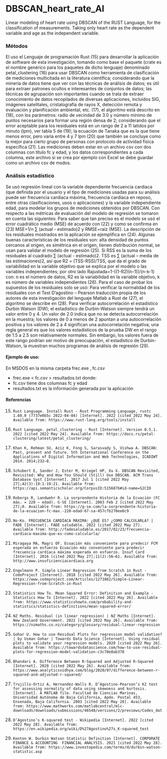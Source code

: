 # DBSCAN_heart_rate_AI
Linear modeling of heart rate using DBSCAN of the RUST Language, for the classification of measurements. Taking only heart rate as the dependent variable and age as the independent variable.

### Métodos

El uso el Lenguaje de programación Rust (15) para desarrollar la aplicación de software de esta investigación, tomando como base el paquete (crate es el nombre genérico para los paquetes de dicho lenguaje) denominado petal_clustering (16) para usar DBSCAN como herramienta de clasificación de mediciones multicitada en la literatura científica; considerando que la minería de datos tiene que ver con las técnicas de análisis de datos; es útil para extraer patrones ocultos e interesantes de conjuntos de datos; las técnicas de agrupación son importantes cuando se trata de extraer conocimiento de datos recopilados de diversas aplicaciones, incluidos SIG, imágenes satelitales, cristalografía de rayos X, detección remota y evaluación y planificación ambiental, etc. (17), el algoritmo está descrito en (18), con los parámetros: radio de vecindad de 3.0 y número mínimo de puntos necesarios para formar una región densa de 2; considerando que el error aceptable para los residuales está en un rango de 2 a 11 latidos por minuto (lpm), ver tabla 5 de (19); la ecuación de Tanaka que es la que tiene menos error, pero varía entre 4 y 7 lpm (20) que también se concluye como la mejor para cierto grupo de personas con protocolo de actividad física específica (21).
Las mediciones deben estar en un archivo csv con dos columnas con título fc y edad, y los datos correspondientes a cada columna, este archivo si se crea por ejemplo con Excel se debe guardar como un archivo csv de msdos.
### Análisis estadístico
Se usó regresión lineal con la variable dependiente frecuencia cardiaca (que definida por el usuario y el tipo de mediciones usadas para su análisis puede ser frecuencia cardiaca máxima, frecuencia cardiaca en reposo, entre otras clasificaciones, usos o aplicaciones) y la variable independiente edad, para modelar los grupos de mediciones obtenidos por DBSCAN.
Con respecto a las métricas de evaluación del modelo de regresión se tomaron en cuenta las siguientes:
Para saber que tan preciso es el modelo se usó el error cuadrático medio (MSE) de acuerdo con (22) y como se confirma en (23) MSE=1/n ∑ (actual - estimado)2 y RMSE=raíz (MSE).
La descripción de los residuales mostrados en la aplicación se ejemplifica en (24). Algunas buenas características de los residuales son: alta densidad de puntos cercanos al origen, es simétrica en el origen, tienen distribución normal, se usan para validar el modelo de regresión (25).
Si RSS es la suma de los residuales al cuadrado ∑ (actual - estimado)2. TSS es ∑ (actual – media de las estimaciones)2, así que R2 = (TSS-RSS)/TSS, que da el grado de variabilidad en la variable objetivo que se explica por el modelo o las variables independientes; por otro lado Rajustada=1-((1-R2)(n-1))/(n-k-1) con: n es el número de datos, R2 es la variabilidad en la variable objetivo, k es número de variables independientes (26).
Para el caso de probar los supuestos de los residuales solo se usó: 
Para verificar la normalidad de los residuales con el Test D’agostino – Pearson traducción propia de los autores de esta investigación del lenguaje Matlab a Rust de (27),  el algoritmo se describe en (28). 
Para verificar autocorrelación el estadístico Durbin Watson (DW); el estadístico de Durbin-Watson siempre tendrá un valor entre 0 y 4. Un valor de 2.0 indica que no se detecta autocorrelación en la muestra; los valores de 0 a menos de 2 apuntan a una autocorrelación positiva y los valores de 2 a 4 significan una autocorrelación negativa; una regla general es que los valores estadísticos de la prueba DW en el rango de 1.5 a 2.5 son relativamente normales. Sin embargo, los valores fuera de este rango podrían ser motivo de preocupación, el estadístico de Durbin-Watson, la muestran muchos programas de análisis de regresión (29).


#### Ejemplo de uso: 
En MSDOS en la misma carpeta frec.exe , fc.csv
* frec.exe < fc.csv > resultados.txt
donde: 
* fc.csv tiene dos columnas fc y edad
* resultados.txt es la información generada por la aplicación

#### Referencias

15. 	Rust Language. Install Rust - Rust Programming Language, rustc 1.60.0 (7737e0b5c 2022-04-04) [Internet]. 2022 [cited 2022 May 24]. Available from: https://www.rust-lang.org/tools/install
16. 	Rust Language. petal_clustering - Rust [Internet]. Version 0.5.1. 2022 [cited 2022 May 24]. Available from: https://docs.rs/petal-clustering/latest/petal_clustering/
17. 	Khan K, Rehman SU, Aziz K, Fong S, Sarasvady S, Vishwa A. DBSCAN: Past, present and future. 5th International Conference on the Applications of Digital Information and Web Technologies, ICADIWT 2014. 2014;232–8. 
18. 	Schubert E, Sander J, Ester M, Kriegel HP, Xu X. DBSCAN Revisited, Revisited: Why and How You Should (Still) Use DBSCAN. ACM Trans Database Syst [Internet]. 2017 Jul 1 [cited 2022 May 27];42(3):19:1-19:21. Available from: https://api.semanticscholar.org/CorpusID:5156876#id-name=S2CID
19. 	Robergs R, Landwehr R. La sorprendente Historia de la Ecuación (FC máx. = 220 – edad). G-SE [Internet]. 2003 Feb 2 [cited 2022 May 27];0. Available from: https://g-se.com/la-sorprendente-historia-de-la-ecuacion-fc-max.-220-edad-67-sa-457cfb270ee0c9
20. 	No-Ko. FRECUENCIA CARDÍACA MÁXIMA: ¿QUÉ ES? ¿COMO CALCULARLA? | FADE [Internet]. FADE saludable. 2022 [cited 2022 May 27]. Available from: http://fadesaludable.es/2017/02/23/frecuencia-cardiaca-maxima-que-es-como-calcularla/
21. 	Miragaya MA, Magri OF. Ecuación más conveniente para predecir FCM esperada en esfuerzo Ecuación más conveniente para predecir frecuencia cardíaca máxima esperada en esfuerzo. Insuf Card [Internet]. 2016 [cited 2022 May 27];11(2):56–61. Available from: http://www.insuficienciacardiaca.org
22. 	Engelmann P. Simple Linear Regression from Scratch in Rust - CodeProject [Internet]. 2018 [cited 2022 May 26]. Available from: https://www.codeproject.com/Articles/1271862/Simple-Linear-Regression-from-Scratch-in-Rust
23. 	Statistics How To. Mean Squared Error: Definition and Example - Statistics How To [Internet]. 2022 [cited 2022 May 26]. Available from: https://www.statisticshowto.com/probability-and-statistics/statistics-definitions/mean-squared-error/
24. 	NZ Maths. Residual (in linear regression) | NZ Maths [Internet]. New Zealand Government. 2022 [cited 2022 May 26]. Available from: https://nzmaths.co.nz/category/glossary/residual-linear-regression
25. 	Gohar U. How to use Residual Plots for regression model validation? | by Usman Gohar | Towards Data Science [Internet]. Using residual plots to validate your regression models. 2020 [cited 2022 May 26]. Available from: https://towardsdatascience.com/how-to-use-residual-plots-for-regression-model-validation-c3c70e8ab378
26. 	Bhandari A. Difference Between R-Squared and Adjusted R-Squared [Internet]. 2020 [cited 2022 May 26]. Available from: https://www.analyticsvidhya.com/blog/2020/07/difference-between-r-squared-and-adjusted-r-squared/
27. 	Trujillo-Ortiz A, Hernandez-Walls R. D’Agostino-Pearson’s K2 test for assessing normality of data using skewness and kurtosis. [Internet]. A MATLAB file. Facultad de Ciencias Marinas, Universidad Autónoma de Baja California, Apdo. Postal 453, Ensenada, Baja California. 2003 [cited 2022 May 28]. Available from: https://www.mathworks.com/matlabcentral/mlc-downloads/downloads/submissions/46548/versions/2/previews/Codes_data_publish/Codes/Dagostest.m/index.html
28. 	D’Agostino’s K-squared test - Wikipedia [Internet]. 2022 [cited 2022 May 28]. Available from: https://en.wikipedia.org/wiki/D%27Agostino%27s_K-squared_test
29. 	Kenton W. Durbin Watson Statistic Definition [Internet]. CORPORATE FINANCE & ACCOUNTING  FINANCIAL ANALYSIS. 2021 [cited 2022 May 28]. Available from: https://www.investopedia.com/terms/d/durbin-watson-statistic.asp

